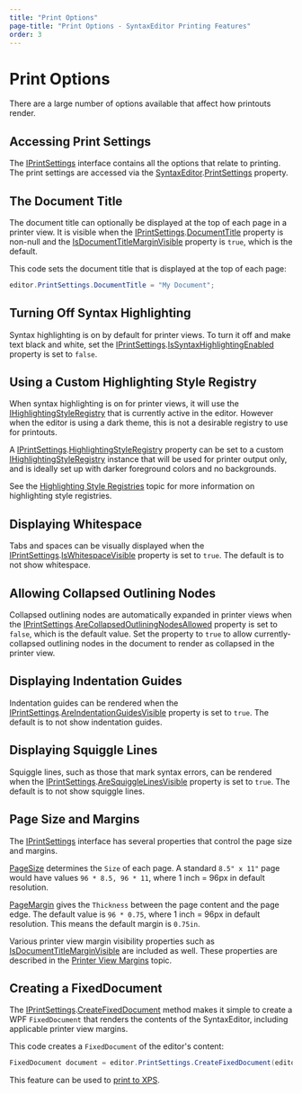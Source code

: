 ```yaml
---
title: "Print Options"
page-title: "Print Options - SyntaxEditor Printing Features"
order: 3
---
```

# Print Options

There are a large number of options available that affect how printouts render.

## Accessing Print Settings

The [IPrintSettings](xref:ActiproSoftware.Windows.Controls.SyntaxEditor.IPrintSettings) interface contains all the options that relate to printing.  The print settings are accessed via the [SyntaxEditor](xref:ActiproSoftware.Windows.Controls.SyntaxEditor.SyntaxEditor).[PrintSettings](xref:ActiproSoftware.Windows.Controls.SyntaxEditor.SyntaxEditor.PrintSettings) property.

## The Document Title

The document title can optionally be displayed at the top of each page in a printer view.  It is visible when the [IPrintSettings](xref:ActiproSoftware.Windows.Controls.SyntaxEditor.IPrintSettings).[DocumentTitle](xref:ActiproSoftware.Windows.Controls.SyntaxEditor.IPrintSettings.DocumentTitle) property is non-null and the [IsDocumentTitleMarginVisible](xref:ActiproSoftware.Windows.Controls.SyntaxEditor.IPrintSettings.IsDocumentTitleMarginVisible) property is `true`, which is the default.

This code sets the document title that is displayed at the top of each page:

```csharp
editor.PrintSettings.DocumentTitle = "My Document";
```

## Turning Off Syntax Highlighting

Syntax highlighting is on by default for printer views.  To turn it off and make text black and white, set the [IPrintSettings](xref:ActiproSoftware.Windows.Controls.SyntaxEditor.IPrintSettings).[IsSyntaxHighlightingEnabled](xref:ActiproSoftware.Windows.Controls.SyntaxEditor.IPrintSettings.IsSyntaxHighlightingEnabled) property is set to `false`.

## Using a Custom Highlighting Style Registry

When syntax highlighting is on for printer views, it will use the [IHighlightingStyleRegistry](xref:ActiproSoftware.Windows.Controls.SyntaxEditor.Highlighting.IHighlightingStyleRegistry) that is currently active in the editor.  However when the editor is using a dark theme, this is not a desirable registry to use for printouts.

A [IPrintSettings](xref:ActiproSoftware.Windows.Controls.SyntaxEditor.IPrintSettings).[HighlightingStyleRegistry](xref:ActiproSoftware.Windows.Controls.SyntaxEditor.IPrintSettings.HighlightingStyleRegistry) property can be set to a custom [IHighlightingStyleRegistry](xref:ActiproSoftware.Windows.Controls.SyntaxEditor.Highlighting.IHighlightingStyleRegistry) instance that will be used for printer output only, and is ideally set up with darker foreground colors and no backgrounds.

See the [Highlighting Style Registries](../styles/highlighting-style-registries.md) topic for more information on highlighting style registries.

## Displaying Whitespace

Tabs and spaces can be visually displayed when the [IPrintSettings](xref:ActiproSoftware.Windows.Controls.SyntaxEditor.IPrintSettings).[IsWhitespaceVisible](xref:ActiproSoftware.Windows.Controls.SyntaxEditor.IPrintSettings.IsWhitespaceVisible) property is set to `true`.  The default is to not show whitespace.

## Allowing Collapsed Outlining Nodes

Collapsed outlining nodes are automatically expanded in printer views when the [IPrintSettings](xref:ActiproSoftware.Windows.Controls.SyntaxEditor.IPrintSettings).[AreCollapsedOutliningNodesAllowed](xref:ActiproSoftware.Windows.Controls.SyntaxEditor.IPrintSettings.AreCollapsedOutliningNodesAllowed) property is set to `false`, which is the default value.  Set the property to `true` to allow currently-collapsed outlining nodes in the document to render as collapsed in the printer view.

## Displaying Indentation Guides

Indentation guides can be rendered when the [IPrintSettings](xref:ActiproSoftware.Windows.Controls.SyntaxEditor.IPrintSettings).[AreIndentationGuidesVisible](xref:ActiproSoftware.Windows.Controls.SyntaxEditor.IPrintSettings.AreIndentationGuidesVisible) property is set to `true`.  The default is to not show indentation guides.

## Displaying Squiggle Lines

Squiggle lines, such as those that mark syntax errors, can be rendered when the [IPrintSettings](xref:ActiproSoftware.Windows.Controls.SyntaxEditor.IPrintSettings).[AreSquiggleLinesVisible](xref:ActiproSoftware.Windows.Controls.SyntaxEditor.IPrintSettings.AreSquiggleLinesVisible) property is set to `true`.  The default is to not show squiggle lines.

## Page Size and Margins

The [IPrintSettings](xref:ActiproSoftware.Windows.Controls.SyntaxEditor.IPrintSettings) interface has several properties that control the page size and margins.

[PageSize](xref:ActiproSoftware.Windows.Controls.SyntaxEditor.IPrintSettings.PageSize) determines the `Size` of each page.  A standard `8.5" x 11"` page would have values `96 * 8.5, 96 * 11`, where 1 inch = 96px in default resolution.

[PageMargin](xref:ActiproSoftware.Windows.Controls.SyntaxEditor.IPrintSettings.PageMargin) gives the `Thickness` between the page content and the page edge.  The default value is `96 * 0.75`, where 1 inch = 96px in default resolution.  This means the default margin is `0.75in`.

Various printer view margin visibility properties such as [IsDocumentTitleMarginVisible](xref:ActiproSoftware.Windows.Controls.SyntaxEditor.IPrintSettings.IsDocumentTitleMarginVisible) are included as well.  These properties are described in the [Printer View Margins](printer-view-margins.md) topic.

## Creating a FixedDocument

The [IPrintSettings](xref:ActiproSoftware.Windows.Controls.SyntaxEditor.IPrintSettings).[CreateFixedDocument](xref:ActiproSoftware.Windows.Controls.SyntaxEditor.IPrintSettings.CreateFixedDocument*) method makes it simple to create a WPF `FixedDocument` that renders the contents of the SyntaxEditor, including applicable printer view margins.

This code creates a `FixedDocument` of the editor's content:

```csharp
FixedDocument document = editor.PrintSettings.CreateFixedDocument(editor);
```

This feature can be used to [print to XPS](xps.md).
